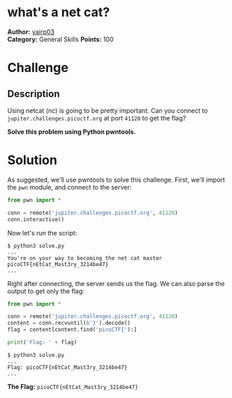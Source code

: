 # what's a net cat?

**Author:** [yairp03](https://github.com/yairp03)  
**Category:** General Skills
**Points:** 100

# Challenge

## Description

Using netcat (nc) is going to be pretty important. Can you connect to `jupiter.challenges.picoctf.org` at port `41120` to get the flag?

**Solve this problem using Python pwntools.**

# Solution

As suggested, we'll use pwntools to solve this challenge. First, we'll import the `pwn` module, and connect to the server:

```python
from pwn import *

conn = remote('jupiter.challenges.picoctf.org', 41120)
conn.interactive()
```

Now let's run the script:

```
$ python3 solve.py
...
You're on your way to becoming the net cat master
picoCTF{nEtCat_Mast3ry_3214be47}
...
```

Right after connecting, the server sends us the flag. We can also parse the output to get only the flag:

```python
from pwn import *

conn = remote('jupiter.challenges.picoctf.org', 41120)
content = conn.recvuntil(b'}').decode()
flag = content[content.find('picoCTF{'):]

print('Flag: ' + flag)
```

```
$ python3 solve.py
...
Flag: picoCTF{nEtCat_Mast3ry_3214be47}
...
```

**The Flag:** `picoCTF{nEtCat_Mast3ry_3214be47}`
